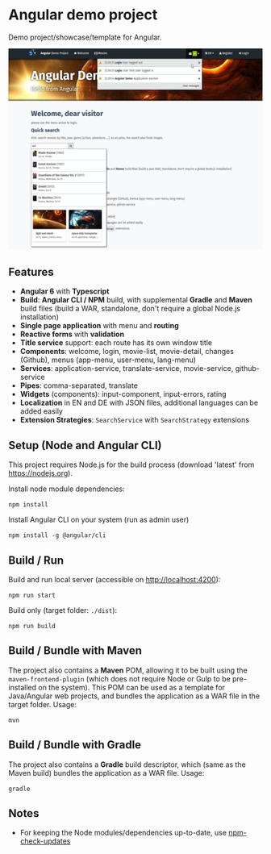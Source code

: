 # Angular demo project
Demo project/showcase/template for Angular.

![Screenshot](screenshot.png)

## Features
- **Angular 6** with **Typescript**
- **Build**: **Angular CLI / NPM** build, with supplemental **Gradle** and **Maven** build files (build a WAR, standalone, don't require a global Node.js installation)
- **Single page application** with menu and **routing**
- **Reactive forms** with **validation**
- **Title service** support: each route has its own window title
- **Components**: welcome, login, movie-list, movie-detail, changes (Github), menus (app-menu, user-menu, lang-menu)
- **Services**: application-service, translate-service, movie-service, github-service
- **Pipes**: comma-separated, translate
- **Widgets** (components): input-component, input-errors, rating
- **Localization** in EN and DE with JSON files, additional languages can be added easily
- **Extension Strategies**: `SearchService` with `SearchStrategy` extensions

## Setup (Node and Angular CLI)
This project requires Node.js for the build process (download 'latest' from https://nodejs.org).

Install node module dependencies:
```
npm install
```
Install Angular CLI on your system (run as admin user)
```
npm install -g @angular/cli
```

## Build / Run
Build and run local server (accessible on [http://localhost:4200](http://localhost:4200)):
```
npm run start
```
Build only (target folder: `./dist`):
```
npm run build
```

## Build / Bundle with Maven
The project also contains a **Maven** POM, allowing it to be built using the `maven-frontend-plugin` (which does not require Node or Gulp to be pre-installed on the system). This POM can be used as a template for Java/Angular web projects, and bundles the application as a WAR file in the target folder.
Usage:

    mvn
	
## Build / Bundle with Gradle
The project also contains a **Gradle** build descriptor, which (same as the Maven build) bundles the application as a WAR file.
Usage:

    gradle

## Notes

 - For keeping the Node modules/dependencies up-to-date, use [npm-check-updates](https://www.npmjs.com/package/npm-check-updates)
